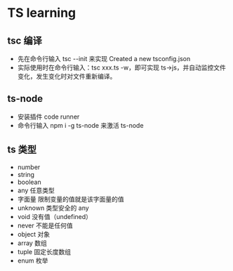# TS learning

## tsc 编译

- 先在命令行输入 tsc --init 来实现 Created a new tsconfig.json
- 实际使用时在命令行输入：tsc xxx.ts -w，即可实现 ts->js，并自动监控文件变化，发生变化时对文件重新编译。

## ts-node

- 安装插件 code runner
- 命令行输入 npm i -g ts-node 来激活 ts-node

## ts 类型

- number
- string
- boolean
- any 任意类型
- 字面量 限制变量的值就是该字面量的值
- unknown 类型安全的 any
- void 没有值（undefined）
- never 不能是任何值
- object 对象
- array 数组
- tuple 固定长度数组
- enum 枚举
